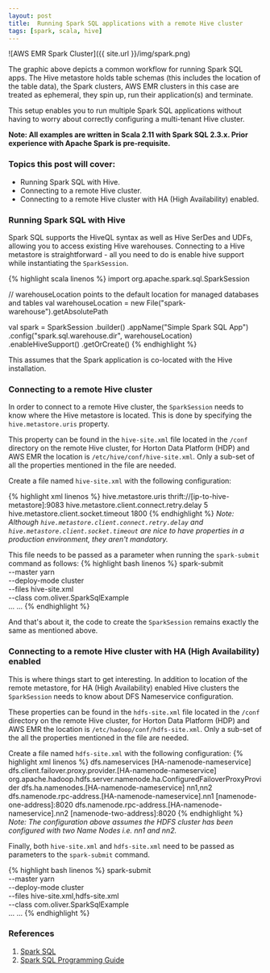 ```yaml
---
layout: post
title:  Running Spark SQL applications with a remote Hive cluster
tags: [spark, scala, hive]
---
```


![AWS EMR Spark Cluster]({{ site.url }}/img/spark.png)

The graphic above depicts a common workflow for running Spark SQL apps. The Hive metastore holds table schemas (this includes the location of the table data), the Spark clusters, AWS EMR clusters in this case are treated as ephemeral, they spin up, run their application(s) and terminate.

This setup enables you to run multiple Spark SQL applications without having to worry about correctly configuring a multi-tenant Hive cluster. 

__Note: All examples are written in Scala 2.11 with Spark SQL 2.3.x. Prior experience with Apache Spark is pre-requisite.__


### Topics this post will cover:
- Running Spark SQL with Hive.
- Connecting to a remote Hive cluster.
- Connecting to a remote Hive cluster with HA (High Availability) enabled.

### Running Spark SQL with Hive
Spark SQL supports the HiveQL syntax as well as Hive SerDes and UDFs, allowing you to access existing Hive warehouses. Connecting to a Hive metastore is straightforward - all you need to do is enable hive support while instantiating the `SparkSession`.

{% highlight scala linenos %}
import org.apache.spark.sql.SparkSession

// warehouseLocation points to the default location for managed databases and tables
val warehouseLocation = new File("spark-warehouse").getAbsolutePath

val spark = SparkSession
  .builder()
  .appName("Simple Spark SQL App")
  .config("spark.sql.warehouse.dir", warehouseLocation)
  .enableHiveSupport()
  .getOrCreate()
{% endhighlight %}

This assumes that the Spark application is co-located with the Hive installation.

### Connecting to a remote Hive cluster
In order to connect to a remote Hive cluster, the `SparkSession` needs to know where the Hive metastore is located. This is done by specifying the `hive.metastore.uris` property.

 This property can be found in the `hive-site.xml` file located in the `/conf` directory on the remote Hive cluster, for Horton Data Platform (HDP) and  AWS EMR the location is `/etc/hive/conf/hive-site.xml`. Only a sub-set of all the properties mentioned in the file are needed.

Create a file named `hive-site.xml` with the following configuration:

{% highlight xml linenos %}
<configuration>
    <property>
        <name>hive.metastore.uris</name>
        <value>thrift://[ip-to-hive-metastore]:9083</value>
    </property>
    <property>
        <name>hive.metastore.client.connect.retry.delay</name>
        <value>5</value>
    </property>
    <property>
        <name>hive.metastore.client.socket.timeout</name>
        <value>1800</value>
    </property>
</configuration>
{% endhighlight %}
_Note: Although `hive.metastore.client.connect.retry.delay` and `hive.metastore.client.socket.timeout` are nice to have properties in a production environment, they aren't mandatory._

This file needs to be passed as a parameter when running the `spark-submit` command as follows:
{% highlight bash linenos %}
spark-submit \
--master yarn \
--deploy-mode cluster \
--files hive-site.xml \
--class com.oliver.SparkSqlExample \
...
...
{% endhighlight %}

And that's about it, the code to create the `SparkSession` remains exactly the same as mentioned above.

### Connecting to a remote Hive cluster with HA (High Availability) enabled
This is where things start to get interesting. In addition to location of the remote metastore, for HA (High Availability) enabled Hive clusters the `SparkSession` needs to know about DFS Nameservice configuration.  

These properties can be found in the `hdfs-site.xml` file located in the `/conf` directory on the remote Hive cluster, for Horton Data Platform (HDP) and  AWS EMR the location is `/etc/hadoop/conf/hdfs-site.xml`. Only a sub-set of the all the properties mentioned in the file are needed.

Create a file named `hdfs-site.xml` with the following configuration:
{% highlight xml linenos %}
<configuration>
    <property>
        <name>dfs.nameservices</name>
        <value>[HA-namenode-nameservice]</value>
    </property>
    <property>
        <name>dfs.client.failover.proxy.provider.[HA-namenode-nameservice]</name>
        <value>org.apache.hadoop.hdfs.server.namenode.ha.ConfiguredFailoverProxyProvider</value>
    </property>
    <property>
        <name>dfs.ha.namenodes.[HA-namenode-nameservice]</name>
        <value>nn1,nn2</value>
    </property>
    <property>
        <name>dfs.namenode.rpc-address.[HA-namenode-nameservice].nn1</name>
        <value>[namenode-one-address]:8020</value>
    </property>
    <property>
        <name>dfs.namenode.rpc-address.[HA-namenode-nameservice].nn2</name>
        <value>[namenode-two-address]:8020</value>
    </property>
</configuration>
{% endhighlight %}
_Note: The configuration above assumes the HDFS cluster has been configured with two Name Nodes i.e. nn1 and nn2._

Finally, both `hive-site.xml` and `hdfs-site.xml` need to be passed as parameters to the `spark-submit` command.

{% highlight bash linenos %}
spark-submit \
--master yarn \
--deploy-mode cluster \
--files hive-site.xml,hdfs-site.xml \
--class com.oliver.SparkSqlExample \
...
...
{% endhighlight %}

### References
1. [Spark SQL][spark-sql]
2. [Spark SQL Programming Guide][spark-sql-prgm-guide]



[spark-sql]:https://spark.apache.org/sql/
[spark-sql-prgm-guide]:https://spark.apache.org/docs/2.3.0/sql-programming-guide.html